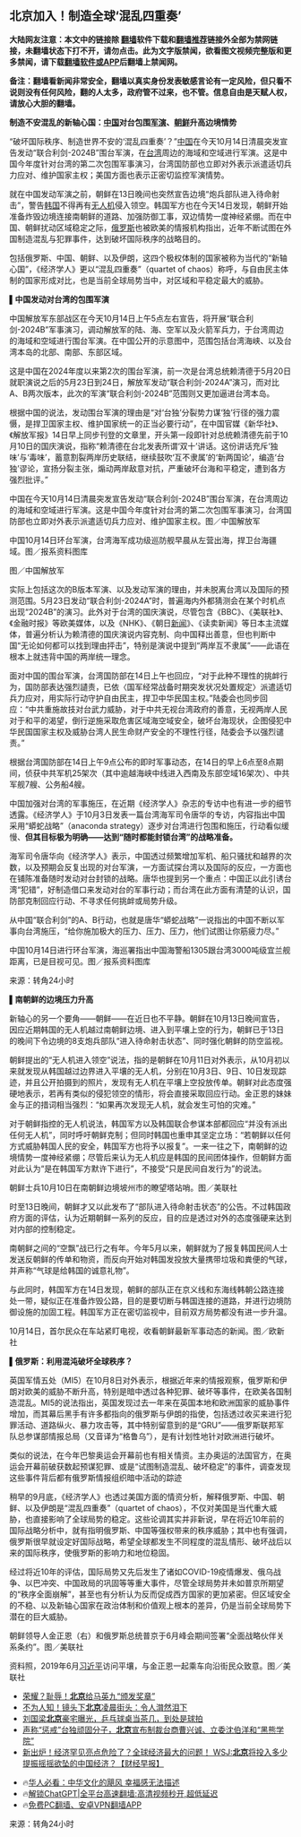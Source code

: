  <!-- 面包屑导航 --> <h2>北京加入！制造全球‘混乱四重奏’</h2> <p class="notice"><b>大陆网友注意：本文中的链接除 <a href="https://github.com/bannedbook/fanqiang" >翻墙</a>软件下载和<a href="https://github.com/killgcd/justmysocks/blob/master/README.md">翻墙推荐</a>链接外全部为禁网链接，未翻墙状态下打不开，请勿点击。此为文字版禁闻，欲看图文视频完整版和更多禁闻，请下载<a href="https://github.com/bannedbook/fanqiang">翻墙软件或APP</a>后翻墙上禁闻网。</p><p>备注：翻墙看新闻非常安全，翻墙以真实身份发表敏感言论有一定风险，但只看不说则没有任何风险，翻的人太多，政府管不过来，也不管。信息自由是天赋人权，请放心大胆的翻墙。</b></p>  <div class="entry"> <p><strong>制造不安混乱的新轴心国：<span class='wp_keywordlink_affiliate'><a href="https://www.bannedbook.org/" title="中国" target="_blank">中国</a></span>对台包围<a href="https://www.bannedbook.org/bnews/tag/%e5%86%9b%e6%bc%94/" class="st_tag internal_tag" rel="tag" title="标签 军演 下的日志">军演</a>、<a href="https://www.bannedbook.org/bnews/tag/%e6%9c%9d%e9%b2%9c/" class="st_tag internal_tag" rel="tag" title="标签 朝鲜 下的日志">朝鲜</a>升高边境情势</strong></p> <p>“破坏国际秩序、制造世界不安的‘混乱四重奏’？”<a href="https://www.bannedbook.org/bnews/tag/%E4%B8%AD%E5%9B%BD/" class="st_tag internal_tag" rel="tag" title="标签 中国 下的日志">中国</a>在今天10月14日清晨突发宣告发动“联合利剑-2024B”围台军演，在<a href="https://www.bannedbook.org/bnews/tag/%e5%8f%b0%e6%b9%be/" class="st_tag internal_tag" rel="tag" title="标签 台湾 下的日志">台湾</a>周边的海域和空域进行军演。这是中国今年度针对台湾的第二次包围军事演习，台湾国防部也立即对外表示派遣适切兵力应对、维护国家主权；美国方面也表示正密切监控军演情势。</p> <p>就在中国发动军演之前，朝鲜在13日晚间也突然宣告边境“炮兵部队进入待命射击”，警告<a href="https://www.bannedbook.org/bnews/tag/%e9%9f%a9%e5%9b%bd/" class="st_tag internal_tag" rel="tag" title="标签 韩国 下的日志">韩国</a>不得再有<a href="https://www.bannedbook.org/bnews/tag/%e6%97%a0%e4%ba%ba%e6%9c%ba/" class="st_tag internal_tag" rel="tag" title="标签 无人机 下的日志">无人机</a>侵入领空。韩国军方也在今天14日发现，朝鲜开始准备炸毁边境连接南朝鲜的道路、加强防御工事，双边情势一度神经紧绷。而在中国、朝鲜扰动区域稳定之际，<a href="https://www.bannedbook.org/bnews/tag/%e4%bf%84%e7%bd%97%e6%96%af/" class="st_tag internal_tag" rel="tag" title="标签 俄罗斯 下的日志">俄罗斯</a>也被欧美的情报机构指出，近年不断试图在外国制造混乱与犯罪事件，达到破坏国际秩序的战略目的。</p> <p>包括俄罗斯、中国、朝鲜、以及伊朗，这四个极权体制的国家被称为当代的“新轴心国”，《经济学人》更以“混乱四重奏”（quartet of chaos）称呼，与自由民主体制的国家形成对比，也是当前全球局势当中，对区域和平稳定最大的威胁。</p> <p><strong>▌中国发动对台湾的包围军演</strong></p> <p>中国解放军东部战区在今天10月14日上午5点左右宣告，将开展“联合利剑-2024B”军事演习，调动解放军的陆、海、空军以及火箭军兵力，于台湾周边的海域和空域进行围台军演。在中国公开的示意图中，范围包括台湾海峡、以及台湾本岛的北部、南部、东部区域。</p> <p>这是中国在2024年度以来第2次的围台军演，前一次是台湾总统赖清德于5月20日就职演说之后的5月23日到24日，解放军发动“联合利剑-2024A”演习，而对比A、B两次版本，此次的军演“联合利剑-2024B”范围则又更加逼进台湾本岛。</p> <p>根据中国的说法，发动围台军演的理由是“对‘台独’分裂势力谋‘独’行径的强力震慑，是捍卫国家主权、维护国家统一的正当必要行动”，在中国官媒《新华社》、《解放军报》14日早上同步刊登的文章里，开头第一段即针对总统赖清德先前于10月10日的国庆演说，指称“赖清德在台北发表所谓‘双十’讲话。这份讲话充斥‘独味’与‘毒味’，蓄意割裂两岸历史联结，继续鼓吹‘互不隶属’的‘新两国论’，编造‘台独’谬论，宣扬分裂主张，煽动两岸敌意对抗，严重破坏台海和平稳定，遭到各方强烈批评。”</p> <p>中国在今天10月14日清晨突发宣告发动“联合利剑-2024B”围台军演，在台湾周边的海域和空域进行军演。这是中国今年度针对台湾的第二次包围军事演习，台湾国防部也立即对外表示派遣适切兵力应对、维护国家主权。图／中国解放军</p>  <p>中国10月14日环台军演，台湾海军成功级巡防舰早晨从左营出海，捍卫台海疆域。图／报系资料图库</p> <p>图／中国解放军</p> <p>实际上包括这次的B版本军演、以及发动军演的理由，并未脱离台湾以及国际的预测范围。5月23日发动“联合利剑-2024A”时，普遍海内外都猜测会在某个时机点出现“2024B”的演习。此外对于台湾的国庆演说，尽管包含《BBC》、《美联社》、《金融时报》等欧美媒体，以及《NHK》、《朝日<span class='wp_keywordlink_affiliate'><a href="https://www.bannedbook.org/" title="新闻">新闻</a></span>》、《读卖新闻》等日本主流媒体，普遍分析认为赖清德的国庆演说内容克制、向中国释出善意，但也判断中国“无论如何都可以找到理由抨击”，特别是演说中提到“两岸互不隶属”——此语在根本上就违背中国的两岸统一理念。</p> <p>面对中国的围台军演，台湾国防部在14日上午也回应，“对于此种不理性的挑衅行为，国防部表达强烈讉责，已依〈国军经常战备时期突发状况处置规定〉派遣适切兵力应对，用实际行动守护自由民主，捍卫中华民国主权。”陆委会也同步回应：“中共重施故技对台武力威胁，对于中共无视台湾政府的善意，无视两岸人民对于和平的渴望，倒行逆施采取危害区域海空域安全，破坏台海现状，企图侵犯中华民国国家主权及威胁台湾人民生命财产安全的不理性行径，陆委会予以强烈谴责。”</p> <p>根据台湾国防部在14日上午9点公布的即时军事动态，在14日的早上6点至8点期间，侦获中共军机25架次（其中逾越海峡中线进入西南及东部空域16架次）、中共军舰7艘、公务船4艘。</p> <p>中国加强对台湾的军事施压，在近期《经济学人》杂志的专访中也有进一步的细节透露。《经济学人》于10月3日发表一篇台湾海军司令唐华的专访，内容指出中国采用“蟒蛇战略”（anaconda strategy）逐步对台湾进行包围和施压，行动看似缓慢、<strong>但其目标极为明确——达到“随时都能封锁台湾”的战略准备。</strong></p> <p>海军司令唐华向《经济学人》表示，中国透过频繁增加军机、船只骚扰和越界的次数，以及预期会反复出现的对台军演，一方面试探台湾以及国际的反应，一方面也在铺陈准备随时发动对台封锁的战略。唐华也提到另一个重点：中国正以此引诱台湾“犯错”，好制造借口来发动对台的军事行动；而台湾在此方面有清楚的认识，国防部克制回应行动、不寻求任何挑衅或局势升级。</p> <p>从中国“联合利剑”的A、B行动，也就是唐华“蟒蛇战略”一说指出的中国不断以军事向台湾施压，“给你施加极大的压力、压力、压力，他们试图让你筋疲力尽。”</p> <p>中国10月14日进行环台军演，海巡署指出中国海警船1305跟台湾3000吨级宜兰舰距离，已是目视可见。图／报系资料图库</p>  <p class="src-info">来源：转角24小时 </p> <p><strong>▌南朝鲜的边境压力升高</strong></p> <p>新轴心的另一个要角——朝鲜——在近日也不平静。朝鲜在10月13日晚间宣告，因应近期韩国的无人机越过南朝鲜边境、进入到平壤上空的行为，朝鲜已于13日的晚间下令边境的8支炮兵部队“进入待命射击状态”、同时强化朝鲜的防空监视。</p> <p>朝鲜提出的“无人机进入领空”说法，指的是朝鲜在10月11日对外表示，从10月初以来就发现从韩国越过边界进入平壤的无人机，分别在10月3日、9日、10日发现踪迹，并且公开拍摄到的照片，发现有无人机在平壤上空投放传单。朝鲜对此态度强硬地表示，若再有类似的侵犯领空的情形，将会直接采取回应行动。金正恩的妹妹金与正的措词相当强烈：“如果再次发现无人机，就会发生可怕的灾难。”</p> <p>对于朝鲜指控的无人机说法，韩国军方以及韩国联合参谋本部都回应“并没有派出任何无人机”，同时呼吁朝鲜克制；但同时韩国也重申其坚定立场：“若朝鲜以任何方式威胁韩国人民的安全，韩国军方也将予以报复”。一来一往之下，南朝鲜的边境情势一度神经紧绷；尽管后来认为无人机应是韩国的民间团体操作，但朝鲜方面对此认为“是在韩国军方默许下进行”，不接受“只是民间自发行为”的说法。</p> <p>朝鲜士兵10月10日在南朝鲜边境坡州市的瞭望塔站哨。图／美联社</p> <p>时至13日晚间，朝鲜才又以此发布了“部队进入待命射击状态”的公告。不过韩国政府方面的评估，认为近期朝鲜一系列的反应，目的应是透过对外的态度强硬来达到对内部的控制稳定。</p> <p>南朝鲜之间的“空飘”战已行之有年。今年5月以来，朝鲜就为了报复韩国民间人士发送反朝鲜的传单和物资，而反向开始对韩国发投放大量携带垃圾和粪便的气球，并声称“气球是给韩国的诚意礼物”。</p> <p>与此同时，韩国军方在14日发现，朝鲜的部队正在京义线和东海线韩朝公路连接处一带，疑似正在准备炸毁公路，目的是要切断与韩国连接的道路，并进行边境防御设施的加固工程。韩国军方正在密切监视中，目前双方局势都没有进一步升温。</p>  <p>10月14日，首尔民众在车站紧盯电视，收看朝鲜最新军事动态的新闻。图／欧新社</p> <p><strong>▌俄罗斯：利用混沌破坏全球秩序？</strong></p> <p>英国军情五处（MI5）在10月8日对外表示，根据近年来的情报观察，俄罗斯和伊朗对欧美的威胁不断升高，特别是暗中透过各种犯罪、破坏等事件，在欧美各国制造混乱。MI5的说法指出，英国发现过去一年来在英国本地和欧洲国家的威胁事件增加，而其幕后黑手有许多都指向的俄罗斯与伊朗的指使，包括透过收买来进行犯罪活动、道路纵火、暴力攻击等，其中特别留意到的是“GRU”——俄罗斯联邦军队总参谋部情报总局（又音译为“格鲁乌”），是有计划性地针对欧洲进行破坏。</p> <p>类似的说法，在今年巴黎奥运会开幕前也有相关情资。主办奥运的法国官方，在奥运会开幕前破获数起预谋犯罪、或是“试图制造混乱、破坏稳定”的事件，调查发现这些事件背后都有俄罗斯情报组织暗中活动的踪迹</p> <p>稍早的9月底，《经济学人》也透过美国方面的情资分析，解释俄罗斯、中国、朝鲜、以及伊朗是“混乱四重奏”（quartet of chaos），不仅对美国是当代重大威胁，也直接影响了全球局势的稳定。这些论调其实并非新说，早在将近10年前的国际战略分析中，就有指明俄罗斯、中国等强权带来的秩序威胁；其中也有强调，俄罗斯很早就设定好国际战略，希望全球都发生不同程度的混乱情形、破坏战后以来的国际秩序，使俄罗斯的影响力和地位稳固。</p> <p>经过将近10年的评估，国际局势又先后发生了诸如COVID-19疫情爆发、俄乌战争、以巴冲突、中国政局的巩固等等重大事件，尽管全球局势并未如普京所期望的“秩序全面崩解”，甚至也有分析认为反而促成西方国家的更加紧密。但区域安全的不稳、以及新轴心国家在政治体制和价值观上根本的差异，仍是当前全球局势下潜在的巨大威胁。</p> <p>朝鲜领导人金正恩（右）和俄罗斯总统普京于6月峰会期间签署“全面战略伙伴关系条约”。图／美联社</p> <p>资料照，2019年6月<a href="https://www.bannedbook.org/bnews/tag/%e4%b9%a0%e8%bf%91%e5%b9%b3/" class="st_tag internal_tag" rel="tag" title="标签 习近平 下的日志">习近平</a>访问平壤，与金正恩一起乘车向沿街民众致意。图／美联社</p> <!--<div id="taboola-mid-1"></div>--><ul class='op-related-articles' title='相关阅读'> <li><a href='https://www.bannedbook.org/bnews/topimagenews/20241015/2101880.html' target='_blank'>荣耀？耻辱！<b>北京</b>给马英九“颁发奖章”</a></li> <li><a href='https://www.bannedbook.org/bnews/cnnews/20241015/2101805.html' target='_blank'>不为人知！镜头下<b>北京</b>凌晨街头：令人潸然泪下</a></li> <li><a href='https://www.bannedbook.org/bnews/cnnews/20241015/2101759.html' target='_blank'>刘国梁<b>北京</b>豪宅曝光，乒乓球桌当茶几，到处是球拍</a></li> <li><a href='https://www.bannedbook.org/bnews/headline/20241014/2101697.html' target='_blank'>声称“惩戒”台独顽固分子，<b>北京</b>宣布制裁台商曹兴诚、立委沈伯洋和“黑熊学院”</a></li> <li><a href='https://www.bannedbook.org/bnews/bannedvideo/20241014/2101643.html' target='_blank'>新出炉！经济罕见亮点危险了？全球经济最大的问题！ WSJ:<b>北京</b>将投入多少 提振摇摇欲坠的中国经济？【财经早报】</a></li> </ul> <ul class="texttj"> <!--<li>🔥<a href="https://www.bannedbook.org/bnews/ssgc/20230219/1850782.html" target="_blank">法国犹太老板：神告诉我们，只有一位中国人能救人类</a></li>--> <li>🔥<a href="https://www.bannedbook.org/bnews/comments/20220220/1694796.html" target="_blank">华人必看：中华文化的飓风 幸福感无法描述</a></li> <li>🔥<a href="https://github.com/bannedbook/fanqiang/wiki/V2ray%E6%9C%BA%E5%9C%BA" target="_blank">解锁ChatGPT|全平台高速翻墙:高清视频秒开,超低延迟</a></li> <li>🔥<a href="https://github.com/bannedbook/fanqiang/wiki/%E7%A6%81%E9%97%BB%E7%BD%91%E5%AE%89%E5%8D%93%E7%BF%BB%E5%A2%99%E6%96%B0%E9%97%BBAPP" target="_blank">免费PC翻墙、安卓VPN翻墙APP</a></li> </ul><p class="src-info">来源：转角24小时 </p> <a name='sharetosocial'></a> <div style="margin-bottom:5px;padding-bottom:5px;clear:both"> <div id="archive-pix-1" class="banner-ads"> <!-- AuctionX Display platform tag START --> <div id="27602x728x90x621x_ADSLOT1" clicktrack="%%CLICK_URL_ESC%%"></div>  <!-- AuctionX Display platform tag END --> </div> <div id="archive-pix-2" class="banner-ads"> <!-- AuctionX Display platform tag START --> <div id="27556x300x250x621x_ADSLOT1" clicktrack="%%CLICK_URL_ESC%%" style="margin:0 auto;text-align:center"></div>  <!-- AuctionX Display platform tag END --> </div> </div>  <div id="archive-pix-1" class="banner-ads"> <!-- AuctionX Display platform tag START --> <div id="27603x728x90x621x_ADSLOT1" clicktrack="%%CLICK_URL_ESC%%"></div>  <!-- AuctionX Display platform tag END --> </div> </div><!--END ENTRY--> 